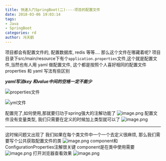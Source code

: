 ```yaml
---
title: 快速入门SpringBoot(二)----项目的配置文件
date: 2018-03-06 19:03:14
tags:
- Java
- SpringBoot
categories: rd
author: 冯天鹤
---
```

项目都会有配置文件的, 配置数据库, redis 等等....
那么这个文件在哪藏着呢?
项目目录下src/main/resource下有个`application.properties`文件,这个就是配置文件,当然也有人用 yaml 做配置文件, 这个都是按照个人喜好相同的配置文件properties 和 yaml 写法有些区别

***yaml写法key 和value中间的空格一定不能少***

![properties文件](http://upload-images.jianshu.io/upload_images/2663172-47a93f0ad18af343.png?imageMogr2/auto-orient/strip%7CimageView2/2/w/1240)


![yml文件](http://upload-images.jianshu.io/upload_images/2663172-64653e727514c448.png?imageMogr2/auto-orient/strip%7CimageView2/2/w/1240)


配置完了,如何使用,那就要归功于spring强大的注解功能了
![image.png](http://upload-images.jianshu.io/upload_images/2663172-ac9a4a5057761fac.png?imageMogr2/auto-orient/strip%7CimageView2/2/w/1240)
配置文件没有变量类型, 我们只需要在定义的时候加上类型就可以了
![image.png](http://upload-images.jianshu.io/upload_images/2663172-2c7ca45c10b72913.png?imageMogr2/auto-orient/strip%7CimageView2/2/w/1240)

---
这时候问题又出现了
我们如果在每个类文件中一个一个去定义很麻烦, 那么我们需要写个公共获取配置文件的类
![image.png](http://upload-images.jianshu.io/upload_images/2663172-a33cfe0ad81e16dd.png?imageMogr2/auto-orient/strip%7CimageView2/2/w/1240)
component和ConfigurationProperties注解很关键 component是在类中使用需要
![image.png](http://upload-images.jianshu.io/upload_images/2663172-98f4180271eb8838.png?imageMogr2/auto-orient/strip%7CimageView2/2/w/1240)
打开浏览器查看效果
![image.png](http://upload-images.jianshu.io/upload_images/2663172-262271770f2fdfd1.png?imageMogr2/auto-orient/strip%7CimageView2/2/w/1240)

